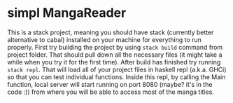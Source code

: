 # simpl MangaReader

This is a stack project, meaning you should have stack (currently better alternative to cabal) installed on your machine for everything to run properly. First try building the project by using `stack build` command from project folder. That should pull down all the necessary files (it might take a while when you try it for the first time). After build has finished try running `stack repl`. That will load all of your project files in haskell repl (a.k.a. GHCi) so that you can test individual functions. Inside this repl, by calling the Main function, local server will start running on port 8080 (maybe? it's in the code :)) from where you will be able to access most of the manga titles.
